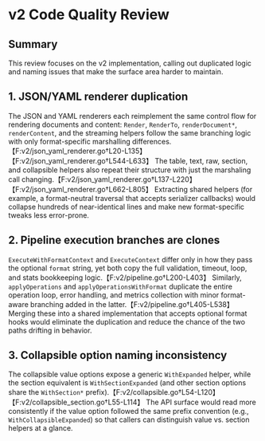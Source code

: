 # v2 Code Quality Review

## Summary
This review focuses on the v2 implementation, calling out duplicated logic and naming issues that make the surface area harder to maintain.

## 1. JSON/YAML renderer duplication
The JSON and YAML renderers each reimplement the same control flow for rendering documents and content: `Render`, `RenderTo`, `renderDocument*`, `renderContent`, and the streaming helpers follow the same branching logic with only format-specific marshalling differences.【F:v2/json_yaml_renderer.go†L20-L135】【F:v2/json_yaml_renderer.go†L544-L633】 The table, text, raw, section, and collapsible helpers also repeat their structure with just the marshaling call changing.【F:v2/json_yaml_renderer.go†L137-L220】【F:v2/json_yaml_renderer.go†L662-L805】 Extracting shared helpers (for example, a format-neutral traversal that accepts serializer callbacks) would collapse hundreds of near-identical lines and make new format-specific tweaks less error-prone.

## 2. Pipeline execution branches are clones
`ExecuteWithFormatContext` and `ExecuteContext` differ only in how they pass the optional `format` string, yet both copy the full validation, timeout, loop, and stats bookkeeping logic.【F:v2/pipeline.go†L200-L403】 Similarly, `applyOperations` and `applyOperationsWithFormat` duplicate the entire operation loop, error handling, and metrics collection with minor format-aware branching added in the latter.【F:v2/pipeline.go†L405-L538】 Merging these into a shared implementation that accepts optional format hooks would eliminate the duplication and reduce the chance of the two paths drifting in behavior.

## 3. Collapsible option naming inconsistency
The collapsible value options expose a generic `WithExpanded` helper, while the section equivalent is `WithSectionExpanded` (and other section options share the `WithSection*` prefix).【F:v2/collapsible.go†L54-L120】【F:v2/collapsible_section.go†L55-L114】 The API surface would read more consistently if the value option followed the same prefix convention (e.g., `WithCollapsibleExpanded`) so that callers can distinguish value vs. section helpers at a glance.

